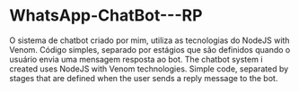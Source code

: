 # WhatsApp-ChatBot---RP
O sistema de chatbot criado por mim, utiliza as tecnologias do NodeJS with Venom. Código simples, separado por estágios que são definidos quando o usuário envia uma mensagem resposta ao bot.
The chatbot system i created uses NodeJS with Venom technologies. Simple code, separated by stages that are defined when the user sends a reply message to the bot.
